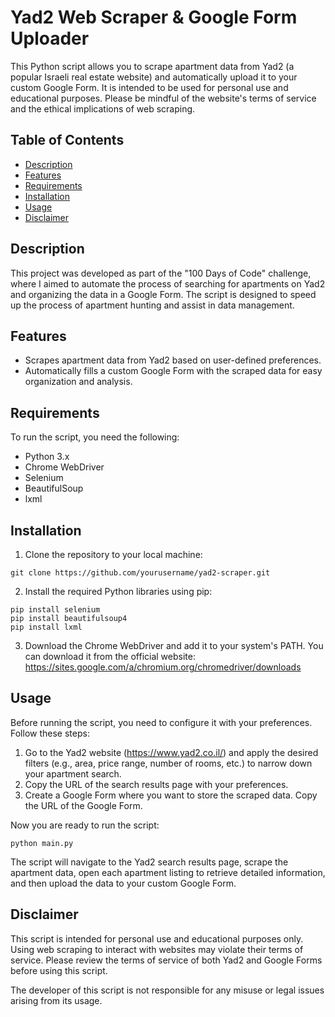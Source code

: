 # Yad2 Web Scraper & Google Form Uploader

This Python script allows you to scrape apartment data from Yad2 (a popular Israeli real estate website) and automatically upload it to your custom Google Form. It is intended to be used for personal use and educational purposes. Please be mindful of the website's terms of service and the ethical implications of web scraping.

## Table of Contents

- [Description](#description)
- [Features](#features)
- [Requirements](#requirements)
- [Installation](#installation)
- [Usage](#usage)
- [Disclaimer](#disclaimer)

## Description

This project was developed as part of the "100 Days of Code" challenge, where I aimed to automate the process of searching for apartments on Yad2 and organizing the data in a Google Form. The script is designed to speed up the process of apartment hunting and assist in data management.

## Features

- Scrapes apartment data from Yad2 based on user-defined preferences.
- Automatically fills a custom Google Form with the scraped data for easy organization and analysis.

## Requirements

To run the script, you need the following:

- Python 3.x
- Chrome WebDriver
- Selenium
- BeautifulSoup
- lxml

## Installation

1. Clone the repository to your local machine:

```
git clone https://github.com/yourusername/yad2-scraper.git
```

2. Install the required Python libraries using pip:

```
pip install selenium
pip install beautifulsoup4
pip install lxml
```

3. Download the Chrome WebDriver and add it to your system's PATH. You can download it from the official website: https://sites.google.com/a/chromium.org/chromedriver/downloads

## Usage

Before running the script, you need to configure it with your preferences. Follow these steps:

1. Go to the Yad2 website (https://www.yad2.co.il/) and apply the desired filters (e.g., area, price range, number of rooms, etc.) to narrow down your apartment search.
2. Copy the URL of the search results page with your preferences.
3. Create a Google Form where you want to store the scraped data. Copy the URL of the Google Form.

Now you are ready to run the script:

```
python main.py
```

The script will navigate to the Yad2 search results page, scrape the apartment data, open each apartment listing to retrieve detailed information, and then upload the data to your custom Google Form.

## Disclaimer

This script is intended for personal use and educational purposes only. Using web scraping to interact with websites may violate their terms of service. Please review the terms of service of both Yad2 and Google Forms before using this script.

The developer of this script is not responsible for any misuse or legal issues arising from its usage.
